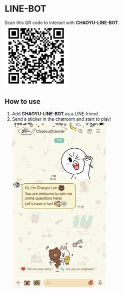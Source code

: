 # LINE-BOT

Scan this QR code to interact with **CHAOYU-LINE-BOT**.
<br/><img src="./images/QR%20code.png" alt="QRcode" width="200"/>

## How to use
1. Add **CHAOYU-LINE-BOT** as a LINE friend.
2. Send a sticker in the chatroom and start to play!
<br/><img src="./images/demo.PNG" alt="demo" width="300"/>


